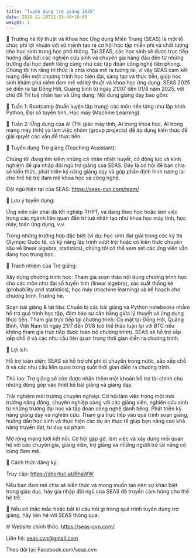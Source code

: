 ```yaml
---
title: "Tuyển dụng trợ giảng 2025"
date: 2018-11-18T12:33:46+10:00
weight: 1
---
```


📌 Trường hè Kỹ thuật và Khoa học Ứng dụng Miền Trung (SEAS) là một tổ chức phi lợi nhuận với sứ mệnh tạo ra cơ hội học tập miễn phí và chất lượng cho học sinh trung học phổ thông. Tại SEAS, các học sinh sẽ được trực tiếp hướng dẫn bởi các nghiên cứu sinh và chuyên gia hàng đầu đến từ những trường đại học danh tiếng cũng như các tập đoàn công nghệ tiên phong. Chúng tôi tin rằng tri thức là chìa khóa mở ra tương lai, vì vậy SEAS cam kết mang đến một chương trình học hiện đại, sáng tạo và thực tiễn, giúp học sinh khám phá niềm đam mê với kỹ thuật và khoa học ứng dụng.
SEAS 2025 sẽ diễn ra tại Đồng Hới, Quảng bình từ ngày 21/07 đến 01/8 năm 2025, với chủ đề Trí tuệ nhân tạo và Ứng dụng. Nội dung giảng dạy bao gồm:

🎯 Tuần 1: Bootcamp (huấn luyện tập trung) các môn nền tảng như lập trình Python, Đại số tuyến tính, Học máy (Machine Learning).

🎯 Tuần 2: Ứng dụng của AI (Thị giác máy tính, AI trong khoa học, AI trong mạng máy tính) và làm việc nhóm (group projects) để áp dụng kiến thức để giải quyết các vấn đề thực tiễn.

📍 Tuyển dụng Trợ giảng (Teaching Assistant):

Chúng tôi đang tìm kiếm những cá nhân nhiệt huyết, có động lực và kinh nghiệm để gia nhập đội ngũ trợ giảng của SEAS. Đây là cơ hội để bạn chia sẻ kiến thức, phát triển kỹ năng giảng dạy và góp phần định hình tương lai cho thế hệ trẻ đam mê khoa học và công nghệ.

Đội ngũ hiện tại của SEAS: https://seas-cvn.com/team/

📍 Lưu ý tuyển dụng:

Ứng viên cần phải đã tốt nghiệp THPT, và đang theo học hoặc làm việc trong các ngành liên quan đến trí tuệ nhân tạo như khoa học máy tính, học máy, toán ứng dụng, v.v.

Trong những trường hợp đặc biệt (ví dụ: học sinh đạt giải trong các kỳ thi Olympic Quốc tế, có kỹ năng lập trình vượt trội hoặc có kiến thức chuyên sâu về linear algebra, statistics), chúng tôi có thể xem xét các ứng viên vẫn đang học trung học.

📍 Trách nhiệm của Trợ giảng:

Xây dựng chương trình học: Tham gia soạn thảo nội dung chương trình học cho các môn như đại số tuyến tính (linear algebra), xác suất thống kê (probability and statistics), học máy (machine learning) và kế hoạch cho chương trình Trường hè.

Soạn bài giảng & tài liệu: Chuẩn bị các bài giảng và Python notebooks nhằm hỗ trợ quá trình học tập, đảm bảo sự cân bằng giữa lý thuyết và ứng dụng thực tiễn.
Tham gia trực tiếp tại chương trình: Có mặt tại Đồng Hới, Quảng Bình, Việt Nam từ ngày 21/7 đến 01/8 (có thể thảo luận lại với BTC nếu không tham gia trực tiếp được toàn bộ chương trình). SEAS sẽ hỗ trợ sắp xếp chỗ ở và các nhu cầu liên quan trong thời gian diễn ra chương trình.

📍 Lợi ích:

Hỗ trợ toàn diện: SEAS sẽ hỗ trợ chi phí di chuyển trong nước, sắp xếp chỗ ở và các nhu cầu liên quan trong suốt thời gian diễn ra chương trình.

Thù lao: Trợ giảng sẽ còn được nhận thêm một khoản hỗ trợ tài chính cho những đóng góp vào thiết kế bài giảng và giảng dạy.

Trải nghiệm môi trường chuyên nghiệp: Cơ hội làm việc trong một môi trường năng động, chuyên nghiệp cùng với các giảng viên, nghiên cứu sinh từ những trường đại học và tập đoàn công nghệ danh tiếng.
Phát triển kỹ năng giảng dạy và nghiên cứu: Tham gia trực tiếp vào quá trình soạn giảng, hướng dẫn học sinh và thực hiện các dự án thực tế giúp bạn nâng cao khả năng truyền đạt, tư duy sư phạm.

Mở rộng mạng lưới kết nối: Cơ hội gặp gỡ, làm việc và xây dựng mối quan hệ với các chuyên gia, giảng viên, trợ giảng và những người trẻ tài năng có cùng đam mê.

📍 Cách thức đăng ký:

Truy cập: https://shorturl.at/RhaWW

Nếu bạn đam mê chia sẻ kiến thức và mong muốn tạo nên sự khác biệt trong giáo dục, hãy gia nhập đội ngũ của SEAS để truyền cảm hứng cho thế hệ trẻ. 

📌 Nếu có thắc mắc hoặc bất kì câu hỏi gì trong quá trình tuyển dụng trợ giảng, hãy liên hệ với SEAS thông qua:

🌐 Website chính thức: https://seas-cvn.com/

Liên hệ: seas.cvn@gmail.com

Theo dõi tại: Facebook.com/seas.cvn



